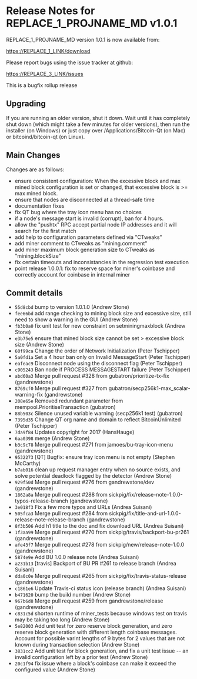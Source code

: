 Release Notes for REPLACE_1_PROJNAME_MD v1.0.1
==========================================

REPLACE_1_PROJNAME_MD version 1.0.1 is now available from:

  <https://REPLACE_1_LINK/download>

Please report bugs using the issue tracker at github:

  <https://REPLACE_3_LINK/issues>

This is a bugfix rollup release

Upgrading
---------

If you are running an older version, shut it down. Wait until it has completely
shut down (which might take a few minutes for older versions), then run the
installer (on Windows) or just copy over /Applications/Bitcoin-Qt (on Mac) or
bitcoind/bitcoin-qt (on Linux).

Main Changes
------------

Changes are as follows:

- ensure consistent configuration: When the excessive block and max mined block configuration is set or changed, that excessive block is >= max mined block.
- ensure that nodes are disconnected at a thread-safe time
- documentation fixes
- fix QT bug where the tray icon menu has no choices
- if a node's message start is invalid (corrupt), ban for 4 hours.
- allow the "pushtx" RPC accept partial node IP addresses and it will search for the first match
- add help to configuration parameters defined via "CTweaks"
- add miner comment to CTweaks as "mining.comment"
- add miner maximum block generation size to CTweaks as "mining.blockSize"
- fix certain timeouts and inconsistancies in the regression test execution
- point release 1.0.0.1: fix to reserve space for miner's coinbase and correctly account for coinbase in internal miner

Commit details
--------------

- `55d8cbd` bump to version 1.0.1.0 (Andrew Stone)
- `fee66bd` add range checking to mining block size and excessive size, still need to show a warning in the GUI (Andrew Stone)
- `fb3b0a0` fix unit test for new constraint on setminingmaxblock (Andrew Stone)
- `e3b75e5` ensure that mined block size cannot be set > excessive block size (Andrew Stone)
- `60f99ca` Change the order of Network Initialization (Peter Tschipper)
- `5a0fd1a` Set a 4 hour ban only on Invalid MessageStart (Peter Tschipper)
- `eafeac9` Disconnect node using the disconnect flag (Peter Tschipper)
- `c905243` Ban node if PROCESS MESSAGESTART failure (Peter Tschipper)
- `abd60a3` Merge pull request #328 from gubatron/prioritize-tx-fix (gandrewstone)
- `8769cf0` Merge pull request #327 from gubatron/secp256k1-max_scalar-warning-fix (gandrewstone)
- `208e65e` Removed redundant parameter from mempool.PrioritiseTransaction (gubatron)
- `88b503c` Silence unused variable warning (secp256k1 test) (gubatron)
- `7395d35` Change QT org name and domain to reflect BitcoinUnlimited (Peter Tschipper)
- `7da9f84` Updates copyright for 2017 (HansHauge)
- `6aa0398` merge (Andrew Stone)
- `b3c9c78` Merge pull request #271 from jamoes/bu-tray-icon-menu (gandrewstone)
- `9532273` [QT] Bugfix: ensure tray icon menu is not empty (Stephen McCarthy)
- `b7ab016` clean up request manager entry when no source exists, and solve potential deadlock flagged by the detector (Andrew Stone)
- `929f50d` Merge pull request #276 from gandrewstone/dev (gandrewstone)
- `1862a8a` Merge pull request #288 from sickpig/fix/release-note-1.0.0-typos-release-branch (gandrewstone)
- `3e018f3` Fix a few more typos and URLs (Andrea Suisani)
- `505fca3` Merge pull request #284 from sickpig/fix/title-and-url-1.0.0-release-note-release-branch (gandrewstone)
- `8f3b506` Add h1 title to the doc and fix download URL (Andrea Suisani)
- `1f3aa99` Merge pull request #270 from sickpig/travis/backport-bu-pr261 (gandrewstone)
- `afe43f7` Merge pull request #278 from sickpig/new/release-note-1.0.0 (gandrewstone)
- `5874e9e` Add BU 1.0.0 release note (Andrea Suisani)
- `a231b13` [travis] Backport of BU PR #261 to release branch (Andrea Suisani)
- `dda0c0e` Merge pull request #265 from sickpig/fix/travis-status-release (gandrewstone)
- `c1861e6` Update Travis-ci status icon (release branch) (Andrea Suisani)
- `b471620` bump the build number (Andrew Stone)
- `967b6d8` Merge pull request #259 from gandrewstone/release (gandrewstone)
- `c831c5d` shorten runtime of miner_tests because windows test on travis may be taking too long (Andrew Stone)
- `5e82003` Add unit test for zero reserve block generation, and zero reserve block generation with different length coinbase messages. Account for possible varint lengths of 9 bytes for 2 values that are not known during transaction selection (Andrew Stone)
- `3831cc2` Add unit test for block generation, and fix a unit test issue -- an invalid configuration left by a prior test (Andrew Stone)
- `20c1f94` fix issue where a block's coinbase can make it exceed the configured value (Andrew Stone)
